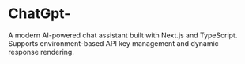 # ChatGpt-
A modern AI-powered chat assistant built with Next.js and TypeScript. Supports environment-based API key management and dynamic response rendering.
